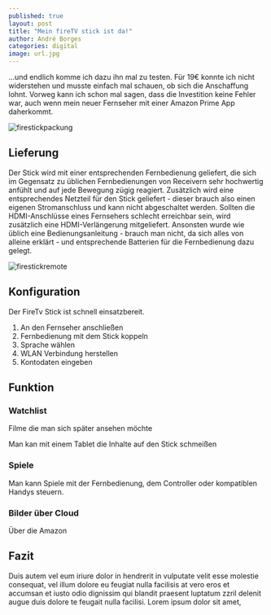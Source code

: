 ```yaml
---
published: true
layout: post
title: "Mein fireTV stick ist da!"
author: André Borges
categories: digital
image: url.jpg
---
```



...und endlich komme ich dazu ihn mal zu testen. Für 19€ konnte ich nicht widerstehen und musste einfach mal schauen, ob sich die Anschaffung lohnt. Vorweg kann ich schon mal sagen, dass die Investition keine Fehler war, auch wenn mein neuer Fernseher mit einer Amazon Prime App daherkommt.

![firestickpackung]({{site.baseurl}}/images/DSC06896.jpg)

## Lieferung
Der Stick wird mit einer entsprechenden Fernbedienung geliefert, die sich im Gegensatz zu üblichen Fernbedienungen von Receivern sehr hochwertig anfühlt und auf jede Bewegung zügig reagiert. Zusätzlich wird eine entsprechendes Netzteil für den Stick geliefert - dieser brauch also einen eigenen Stromanschluss und kann nicht abgeschaltet werden. Sollten die HDMI-Anschlüsse eines Fernsehers schlecht erreichbar sein, wird zusätzlich eine HDMI-Verlängerung mitgeliefert. Ansonsten wurde wie üblich eine Bedienungsanleitung - brauch man nicht, da sich alles von alleine erklärt - und entsprechende Batterien für die Fernbedienung dazu gelegt.

![firestickremote]({{site.baseurl}}/images/DSC06903.jpg)


## Konfiguration
Der FireTv Stick 
ist schnell einsatzbereit.

1. An den Fernseher anschließen
2. Fernbedienung mit dem Stick koppeln
3. Sprache wählen
4. WLAN Verbindung herstellen
5. Kontodaten eingeben

## Funktion

### Watchlist
Filme die man sich später ansehen möchte

Man kan mit einem Tablet die Inhalte auf den Stick schmeißen

### Spiele
Man kann Spiele mit der Fernbedienung, dem Controller oder kompatiblen Handys steuern.



### Bilder über Cloud
Über die Amazon 

## Fazit



Duis autem vel eum iriure dolor in hendrerit in vulputate velit esse molestie consequat, vel illum dolore eu feugiat nulla facilisis at vero eros et accumsan et iusto odio dignissim qui blandit praesent luptatum zzril delenit augue duis dolore te feugait nulla facilisi. Lorem ipsum dolor sit amet,
